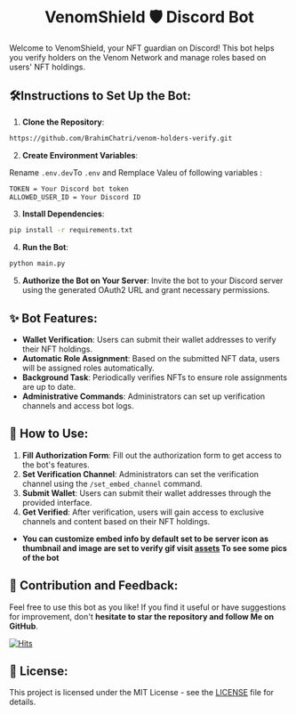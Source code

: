 <h1 align="center"> VenomShield 🛡️ Discord Bot </h1>

Welcome to VenomShield, your NFT guardian on Discord! This bot helps you verify holders on the Venom Network and manage roles based on users' NFT holdings.

## 🛠️Instructions to Set Up the Bot:

1. **Clone the Repository**: 

```sh
https://github.com/BrahimChatri/venom-holders-verify.git
```

2. **Create Environment Variables**:

Rename `.env.dev`To `.env` and Remplace Valeu of  following variables :

```sh
TOKEN = Your Discord bot token 
ALLOWED_USER_ID = Your Discord ID 
```

3. **Install Dependencies**:

```sh
pip install -r requirements.txt
```


4. **Run the Bot**:

```sh 
python main.py 
```



5. **Authorize the Bot on Your Server**:
Invite the bot to your Discord server using the generated OAuth2 URL and grant necessary permissions.

## ✨ Bot Features:

- **Wallet Verification**: Users can submit their wallet addresses to verify their NFT holdings.
- **Automatic Role Assignment**: Based on the submitted NFT data, users will be assigned roles automatically.
- **Background Task**: Periodically verifies NFTs to ensure role assignments are up to date.
- **Administrative Commands**: Administrators can set up verification channels and access bot logs.

## 📖 How to Use:

1. **Fill Authorization Form**: Fill out the authorization form to get access to the bot's features.
2. **Set Verification Channel**: Administrators can set the verification channel using the `/set_embed_channel` command.
3. **Submit Wallet**: Users can submit their wallet addresses through the provided interface.
4. **Get Verified**: After verification, users will gain access to exclusive channels and content based on their NFT holdings.
- __You can customize embed info by default set to be server icon as thumbnail and image are set to verify gif visit [assets](./assets/) To see some pics of the bot__ 

## 🌟 Contribution and Feedback:

Feel free to use this bot as you like! If you find it useful or have suggestions for improvement, don't __hesitate to star the repository and follow Me on GitHub__.


[![Hits](https://hits.seeyoufarm.com/api/count/incr/badge.svg?url=https://github.com/BrahimChatri/venom-holders-verify&title=Views)](https://hits.seeyoufarm.com)

## 📜 License:

This project is licensed under the MIT License - see the [LICENSE](LICENSE) file for details.


